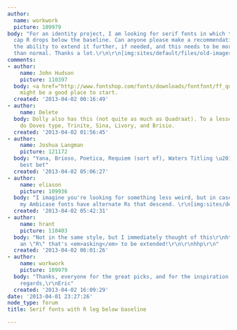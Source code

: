 ```yaml
---
author:
  name: workwork
  picture: 109979
body: "For an identity project, I am looking for serif fonts in which the leg of the
  cap R drops below the baseline. Can anyone please make a recommendation? I have
  the ability to extend it further, if needed, and this needs to be more exaggerated
  than normal. Thanks a lot.\r\n\r\n[img:sites/default/files/old-images/ra_4271.jpg]"
comments:
- author:
    name: John Hudson
    picture: 110397
  body: <a href="http://www.fontshop.com/fonts/downloads/fontfont/ff_quadraat_pro/">Quadraat</a>
    might be a good place to start.
  created: '2013-04-02 00:16:49'
- author:
    name: Delete
  body: Dolly also has this (not quite as much as Quadraat). To a lesser extent, so
    do Doves type, Trinite, Sina, Livory, and Brisio.
  created: '2013-04-02 01:56:45'
- author:
    name: Joshua Langman
    picture: 121172
  body: "Yana, Brioso, Poetica, Requiem (sort of), Waters Titling \u2014 maybe your
    best bet"
  created: '2013-04-02 05:06:27'
- author:
    name: eliason
    picture: 109936
  body: "I imagine you're looking for something less weird, but in case it's useful
    my Ambicase fonts have alternate Rs that descend. \r\n[img:sites/default/files/old-images/ambicaser_4199.png]"
  created: '2013-04-02 05:42:31'
- author:
    name: hrant
    picture: 110403
  body: "Not in the same style, but I immediately thought of this\r\nhttp://www.fontbureau.com/fonts/Parkinson/\r\nwith
    an \"R\" that's <em>asking</em> to be extended!\r\n\r\nhhp\r\n"
  created: '2013-04-02 06:01:26'
- author:
    name: workwork
    picture: 109979
  body: "Thanks, everyone for the great picks, and for the inspiration!\r\n\r\nKind
    regards,\r\nEric"
  created: '2013-04-02 16:09:29'
date: '2013-04-01 23:27:26'
node_type: forum
title: Serif fonts with R leg below baseline

---
```

